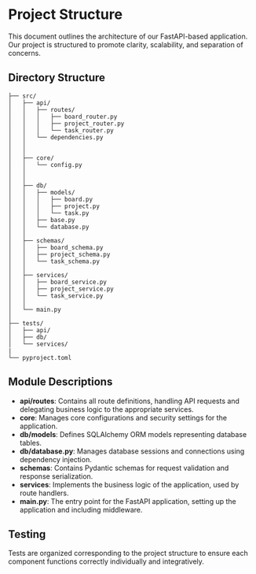 # Project Structure

This document outlines the architecture of our FastAPI-based application. Our project is structured to promote clarity, scalability, and separation of concerns.

## Directory Structure
```
├── src/
│   ├── api/
│   │   ├── routes/
│   │   │   ├── board_router.py
│   │   │   ├── project_router.py
│   │   │   └── task_router.py
│   │   └── dependencies.py
│   │   
│   │
│   ├── core/
│   │   └── config.py
│   │   
│   │
│   ├── db/
│   │   ├── models/
│   │   │   ├── board.py
│   │   │   ├── project.py
│   │   │   └── task.py
│   │   ├── base.py
│   │   └── database.py
│   │
│   ├── schemas/
│   │   ├── board_schema.py
│   │   ├── project_schema.py
│   │   └── task_schema.py
│   │
│   ├── services/
│   │   ├── board_service.py
│   │   ├── project_service.py
│   │   └── task_service.py
│   │
│   └── main.py
│
├── tests/
│   ├── api/
│   ├── db/
│   └── services/
|
└── pyproject.toml
```

## Module Descriptions

- **api/routes**: Contains all route definitions, handling API requests and delegating business logic to the appropriate services.
- **core**: Manages core configurations and security settings for the application.
- **db/models**: Defines SQLAlchemy ORM models representing database tables.
- **db/database.py**: Manages database sessions and connections using dependency injection.
- **schemas**: Contains Pydantic schemas for request validation and response serialization.
- **services**: Implements the business logic of the application, used by route handlers.
- **main.py**: The entry point for the FastAPI application, setting up the application and including middleware.

## Testing

Tests are organized corresponding to the project structure to ensure each component functions correctly individually and integratively.
